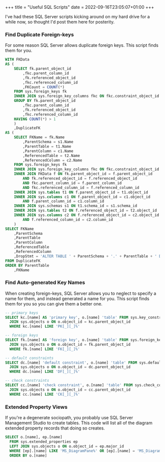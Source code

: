 +++
title = "Useful SQL Scripts"
date = 2022-09-16T23:05:07+01:00
+++

I've had these SQL Server scripts kicking around on my hard drive for a while
now, so thought I'd post them here for posterity.

### Find Duplicate Foreign-keys

For some reason SQL Server allows duplicate foreign keys. This script finds them
for you.

```sql
WITH FKData
AS (
    SELECT fk.parent_object_id
        ,fkc.parent_column_id
        ,fk.referenced_object_id
        ,fkc.referenced_column_id
        ,FKCount = COUNT(*)
    FROM sys.foreign_keys fk
    INNER JOIN sys.foreign_key_columns fkc ON fkc.constraint_object_id = fk.object_id
    GROUP BY fk.parent_object_id
        ,fkc.parent_column_id
        ,fk.referenced_object_id
        ,fkc.referenced_column_id
    HAVING COUNT(*) > 1
    )
    ,DuplicateFK
AS (
    SELECT FKName = fk.Name
        ,ParentSchema = s1.Name
        ,ParentTable = t1.Name
        ,ParentColumn = c1.Name
        ,ReferencedTable = t2.Name
        ,ReferencedColumn = c2.Name
    FROM sys.foreign_keys fk
    INNER JOIN sys.foreign_key_columns fkc ON fkc.constraint_object_id = fk.object_id
    INNER JOIN FKData f ON fk.parent_object_id = f.parent_object_id
        AND fk.referenced_object_id = f.referenced_object_id
        AND fkc.parent_column_id = f.parent_column_id
        AND fkc.referenced_column_id = f.referenced_column_id
    INNER JOIN sys.tables t1 ON f.parent_object_id = t1.object_id
    INNER JOIN sys.columns c1 ON f.parent_object_id = c1.object_id
        AND f.parent_column_id = c1.column_id
    INNER JOIN sys.schemas s1 ON t1.schema_id = s1.schema_id
    INNER JOIN sys.tables t2 ON f.referenced_object_id = t2.object_id
    INNER JOIN sys.columns c2 ON f.referenced_object_id = c2.object_id
        AND f.referenced_column_id = c2.column_id
    )
SELECT FKName
    ,ParentSchema
    ,ParentTable
    ,ParentColumn
    ,ReferencedTable
    ,ReferencedColumn
    ,DropStmt = 'ALTER TABLE ' + ParentSchema + '.' + ParentTable + ' DROP CONSTRAINT ' + FKName
FROM DuplicateFK
ORDER BY ParentTable
    ,FKName
```

### Find Auto-generated Key Names

When creating foreign-keys, SQL Server allows you to neglect to specify a name
for them, and instead generated a name for you. This script finds them for you
so you can give them a better one.

```sql
-- primary keys
SELECT kc.[name] AS 'primary key', o.[name] 'table' FROM sys.key_constraints kc
  JOIN sys.objects o ON o.object_id = kc.parent_object_id
  WHERE kc.[name] LIKE 'PK[_][_]%'

-- foreign keys
SELECT fk.[name] AS 'foreign key', o.[name] 'table' FROM sys.foreign_keys fk
  JOIN sys.objects o ON o.object_id = fk.parent_object_id
  WHERE fk.[name] LIKE 'FK[_][_]%'

-- default constraints
SELECT dc.[name] 'default constraint', o.[name] 'table' FROM sys.default_constraints dc
  JOIN sys.objects o ON o.object_id = dc.parent_object_id
  WHERE dc.[name] LIKE 'DF[_][_]%'

-- check constraints
SELECT cc.[name] 'check constraint', o.[name] 'table' FROM sys.check_constraints cc
  JOIN sys.objects o ON o.object_id = cc.parent_object_id
  WHERE cc.[name] LIKE 'CK[_][_]%'
```

### Extended Property Views

If you're a degenerate sociopath, you probably use SQL Server Management Studio to create tables.
This code will list all of the diagram extended property records that doing so creates.

```sql
SELECT o.[name], ep.[name]
  FROM sys.extended_properties ep
  LEFT JOIN sys.objects o ON o.object_id = ep.major_id
  WHERE [ep].[name] LIKE 'MS_DiagramPane%' OR [ep].[name] = 'MS_DiagramPaneCount'
  ORDER BY o.[name]
```
